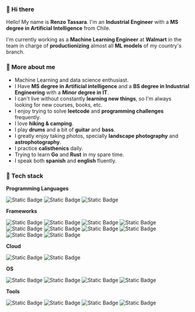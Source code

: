 ### 👋 Hi there

Hello! My name is **Renzo Tassara**. I'm an **Industrial Engineer** with a **MS degree in Artificial Intelligence** from Chile.

I'm currently working as a **Machine Learning Engineer** at **Walmart** in the team in charge of **productionizing** almost all **ML models** of my country's branch.

### 👀 More about me

- Machine Learning and data science enthusiast.
- I Have **MS degree in Artificial intelligence** and a **BS degree in Industrial Engineering** with a **Minor degree in IT**.
- I can't live without constantly **learning new things**, so I'm always looking for new courses, books, etc.
- I enjoy trying to solve **leetcode** and **programming challenges** frequently.
- I love **hiking & camping**.
- I play **drums** and a bit of **guitar** and **bass**.
- I greatly enjoy taking photos, specially **landscape photography** and **astrophotography**.
- I practice **calisthenics** daily.
- Trying to learn **Go** and **Rust** in my spare time.
- I speak both **spanish** and **english** fluently.

### 🔧 Tech stack

**Programming Languages**

![Static Badge](https://img.shields.io/badge/-Python-gray?style=flat&logo=python&logoColor=white)
![Static Badge](https://img.shields.io/badge/-R-gray?style=flat&logo=r&logoColor=white)
![Static Badge](https://img.shields.io/badge/-php-gray?style=flat&logo=php&logoColor=white)


**Frameworks**

![Static Badge](https://img.shields.io/badge/-pytorch-gray?style=flat&logo=pytorch&logoColor=white)
![Static Badge](https://img.shields.io/badge/-tensorflow-gray?style=flat&logo=tensorflow&logoColor=white)
![Static Badge](https://img.shields.io/badge/-sklearn-gray?style=flat&logo=scikit-learn&logoColor=white)
![Static Badge](https://img.shields.io/badge/-Spark-gray?style=flat&logo=apache-spark&logoColor=white)
![Static Badge](https://img.shields.io/badge/-fastapi-gray?style=flat&logo=fastapi&logoColor=white)
![Static Badge](https://img.shields.io/badge/-Kubeflow-gray?style=flat&logo=kubernetes&logoColor=white)
![Static Badge](https://img.shields.io/badge/-pandas-gray?style=flat&logo=pandas&logoColor=white)
![Static Badge](https://img.shields.io/badge/-dask-gray?style=flat&logo=dask&logoColor=white)
![Static Badge](https://img.shields.io/badge/-RAPIDS-gray?style=flat&logo=nvidia&logoColor=white)
![Static Badge](https://img.shields.io/badge/-numpy-gray?style=flat&logo=numpy&logoColor=white)

**Cloud**

![Static Badge](https://img.shields.io/badge/-Google_Cloud_Platform-gray?style=flat&logo=google-cloud&logoColor=white)
![Static Badge](https://img.shields.io/badge/-Amazon_Web_Services-gray?style=flat&logo=amazonaws&logoColor=white)

**OS**

![Static Badge](https://img.shields.io/badge/-Windows-gray?style=flat&logo=windows&logoColor=white)
![Static Badge](https://img.shields.io/badge/-macOS-gray?style=flat&logo=macos&logoColor=white)
![Static Badge](https://img.shields.io/badge/-Ubuntu-gray?style=flat&logo=ubuntu&logoColor=white)
![Static Badge](https://img.shields.io/badge/-Debian-gray?style=flat&logo=Debian&logoColor=white)

**Tools**

![Static Badge](https://img.shields.io/badge/-git-gray?style=flat&logo=git&logoColor=white)
![Static Badge](https://img.shields.io/badge/-neovim-gray?style=flat&logo=neovim&logoColor=white)
![Static Badge](https://img.shields.io/badge/-docker-gray?style=flat&logo=docker&logoColor=white)
![Static Badge](https://img.shields.io/badge/-Kubernetes-gray?style=flat&logo=kubernetes&logoColor=white)
